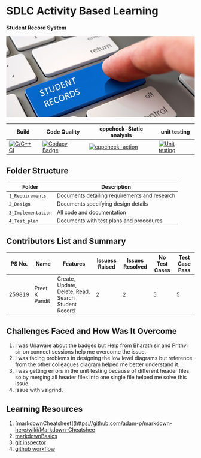 # SDLC Activity Based Learning

**Student Record System**

![](https://github.com/259819/LnT_MiniProject/blob/master/Images/Studenttempl.jpg)




Build | Code Quality | cppcheck-Static analysis | unit testing
------|----------|-------|--------------
[![C/C++ CI](https://github.com/259819/LnT_MiniProject/actions/workflows/c-cpp.yml/badge.svg)](https://github.com/259819/LnT_MiniProject/actions/workflows/c-cpp.yml)|[![Codacy Badge](https://app.codacy.com/project/badge/Grade/0ae823626e6442828c84ad084fdab090)](https://www.codacy.com/gh/259819/LnT_MiniProject/dashboard?utm_source=github.com&amp;utm_medium=referral&amp;utm_content=259819/LnT_MiniProject&amp;utm_campaign=Badge_Grade)|[![cppcheck-action](https://github.com/259819/LnT_MiniProject/actions/workflows/cppcheck.yml/badge.svg)](https://github.com/259819/LnT_MiniProject/actions/workflows/cppcheck.yml)|[![Unit testing](https://github.com/259819/LnT_MiniProject/actions/workflows/uni-test.yml/badge.svg)](https://github.com/259819/LnT_MiniProject/actions/workflows/uni-test.yml)


## Folder Structure
Folder             | Description
-------------------| -----------------------------------------
`1_Requirements`   | Documents detailing requirements and research
`2_Design`         | Documents specifying design details
`3_Implementation` | All code and documentation
`4_Test_plan`      | Documents with test plans and procedures

## Contributors List and Summary

PS No. |  Name   |    Features    | Issuess Raised |Issues Resolved|No Test Cases|Test Case Pass
-------|---------|----------------|----------------|---------------|-------------|--------------
259819 | Preet K Pandit  | Create, Update, Delete, Read, Search Student Record    | 2    | 2 | 5 | 5     
   

## Challenges Faced and How Was It Overcome

1. I was Unaware about the badges but Help from  Bharath sir and Prithvi sir on connect sessions help me overcome the issue.
2. I was facing problems in designing the low level diagrams but reference from the other colleagues diagram helped me better understand it.
3. I was getting errors in the unit testing because of different header files so by merging all header files into one single file  helped me solve this issue.
4. Issue with valgrind.

## Learning Resources
1. [markdownCheatsheet](https://github.com/adam-p/markdown-here/wiki/Markdown-Cheatshee
2. [markdownBasics](https://guides.github.com/features/mastering-markdown/)
3. [git inspector](https://github.com/ejwa/gitinspector.git)
4. [github workflow](https://docs.github.com/en/actions/learn-github-action)

